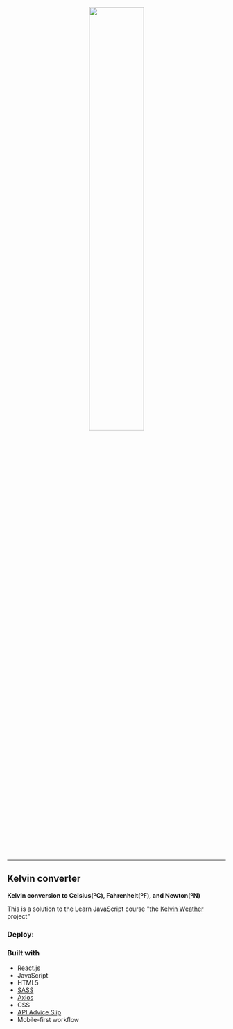 <div align="center">
<img src="https://content.codecademy.com/projects/introduction-to-javascript/learn-javascript-introduction/kelvin-weather/Kelvin%20Thermometers.svg" width="50%" eigth="50%">
</div>


***
## Kelvin converter
<div align="left">
<strong>Kelvin conversion to Celsius(ºC), Fahrenheit(ºF), and Newton(ºN)</strong>


This is a solution to the Learn JavaScript course  "the [Kelvin Weather](https://www.codecademy.com/courses/introduction-to-javascript/projects/kelvin-weather-javascript) project"
</div>

### Deploy: 

### Built with
- [React.js](https://reactjs.org/)
- JavaScript
- HTML5
- [SASS](https://sass-lang.com/documentation)
- [Axios](https://axios-http.com/)
- CSS 
- [API Advice Slip](https://api.adviceslip.com/)
- Mobile-first workflow
